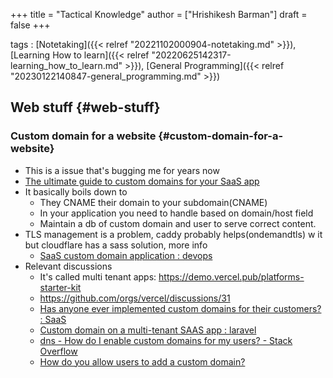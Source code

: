 +++
title = "Tactical Knowledge"
author = ["Hrishikesh Barman"]
draft = false
+++

tags
: [Notetaking]({{< relref "20221102000904-notetaking.md" >}}), [Learning How to learn]({{< relref "20220625142317-learning_how_to_learn.md" >}}), [General Programming]({{< relref "20230122140847-general_programming.md" >}})


## Web stuff {#web-stuff}


### Custom domain for a website {#custom-domain-for-a-website}

-   This is a issue that's bugging me for years now
-   [The ultimate guide to custom domains for your SaaS app](https://saascustomdomains.com/blog/posts/the-ultimate-guide-to-custom-domains-for-your-saas-app)
-   It basically boils down to
    -   They CNAME their domain to your subdomain(CNAME)
    -   In your application you need to handle based on domain/host field
    -   Maintain a db of custom domain and user to serve correct content.
-   TLS management is a problem, caddy probably helps(ondemandtls) w it but cloudflare has a sass solution, more info
    -   [SaaS custom domain application : devops](https://www.reddit.com/r/devops/comments/p5gtuv/saas_custom_domain_application/)
-   Relevant discussions
    -   It's called multi tenant apps: <https://demo.vercel.pub/platforms-starter-kit>
    -   <https://github.com/orgs/vercel/discussions/31>
    -   [Has anyone ever implemented custom domains for their customers? : SaaS](https://www.reddit.com/r/SaaS/comments/12x9oqe/has_anyone_ever_implemented_custom_domains_for/)
    -   [Custom domain on a multi-tenant SAAS app : laravel](https://www.reddit.com/r/laravel/comments/pk7pq8/custom_domain_on_a_multitenant_saas_app/)
    -   [dns - How do I enable custom domains for my users? - Stack Overflow](https://stackoverflow.com/questions/35092287/how-do-i-enable-custom-domains-for-my-users)
    -   [How do you allow users to add a custom domain?](https://www.indiehackers.com/post/how-do-you-allow-users-to-add-a-custom-domain-ba3fbcc35a)
